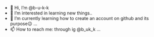- 👋 Hi, I’m @b-u-k-k
- 👀 I’m interested in learning new things..
- 🌱 I’m currently learning how to create an account on github and its purpose😉 ...
- 📫 How to reach me: through ig @b_uk_k ...

<!---
b-u-k-k/b-u-k-k is a ✨ special ✨ repository because its `README.md` (this file) appears on your GitHub profile.
You can click the Preview link to take a look at your changes.
--->

